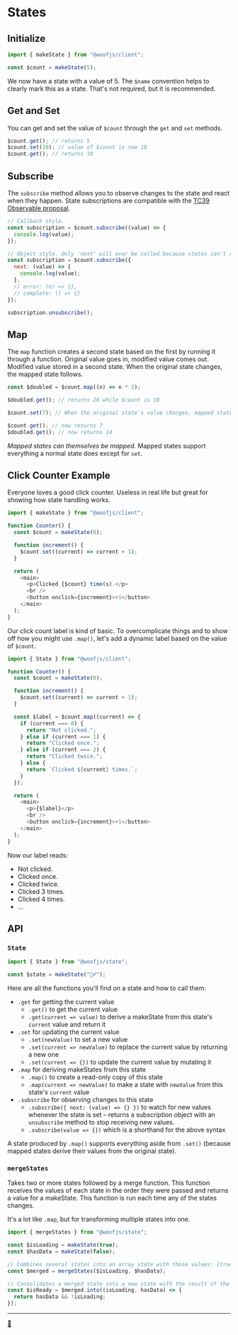 # States

## Initialize

```js
import { makeState } from "@woofjs/client";

const $count = makeState(5);
```

We now have a state with a value of 5. The `$name` convention helps to clearly mark this as a state. That's not required, but it is recommended.

## Get and Set

You can get and set the value of `$count` through the `get` and `set` methods.

```js
$count.get(); // returns 5
$count.set(10); // value of $count is now 10
$count.get(); // returns 10
```

## Subscribe

The `subscribe` method allows you to observe changes to the state and react when they happen. State subscriptions are compatible with the [TC39 Observable proposal](https://github.com/tc39/proposal-observable).

```js
// Callback style.
const subscription = $count.subscribe((value) => {
  console.log(value);
});

// Object style. Only 'next' will ever be called because states can't complete or throw errors.
const subscription = $count.subscribe({
  next: (value) => {
    console.log(value);
  },
  // error: (e) => {},
  // complete: () => {}
});

subscription.unsubscribe();
```

## Map

The `map` function creates a second state based on the first by running it through a function. Original value goes in, modified value comes out. Modified value stored in a second state. When the original state changes, the mapped state follows.

```js
const $doubled = $count.map((n) => n * 2);

$doubled.get(); // returns 20 while $count is 10

$count.set(7); // When the original state's value changes, mapped states will follow

$count.get(); // now returns 7
$doubled.get(); // now returns 14
```

_Mapped states can themselves be mapped._ Mapped states support everything a normal state does except for `set`.

## Click Counter Example

Everyone loves a good click counter. Useless in real life but great for showing how state handling works.

```js
import { makeState } from "@woofjs/client";

function Counter() {
  const $count = makeState(0);

  function increment() {
    $count.set((current) => current + 1);
  }

  return (
    <main>
      <p>Clicked {$count} time(s).</p>
      <br />
      <button onclick={increment}>+1</button>
    </main>
  );
}
```

Our click count label is kind of basic. To overcomplicate things and to show off how you might use `.map()`, let's add a dynamic label based on the value of `$count`.

```js
import { State } from "@woofjs/client";

function Counter() {
  const $count = makeState(0);

  function increment() {
    $count.set((current) => current + 1);
  }

  const $label = $count.map((current) => {
    if (current === 0) {
      return "Not clicked.";
    } else if (current === 1) {
      return "Clicked once.";
    } else if (current === 2) {
      return "Clicked twice.";
    } else {
      return `Clicked ${current} times.`;
    }
  });

  return (
    <main>
      <p>{$label}</p>
      <br />
      <button onclick={increment}>+1</button>
    </main>
  );
}
```

Now our label reads:

- Not clicked.
- Clicked once.
- Clicked twice.
- Clicked 3 times.
- Clicked 4 times.
- ...

## API

### `State`

```js
import { State } from "@woofjs/state";

const $state = makeState("🤷‍♂️");
```

Here are all the functions you'll find on a state and how to call them:

- `.get` for getting the current value
  - `.get()` to get the current value
  - `.get(current => value)` to derive a makeState from this state's `current` value and return it
- `.set` for updating the current value
  - `.set(newValue)` to set a new value
  - `.set(current => newValue)` to replace the current value by returning a new one
  - `.set(current => {})` to update the current value by mutating it
- `.map` for deriving makeStates from this state
  - `.map()` to create a read-only copy of this state
  - `.map(current => newValue)` to make a state with `newValue` from this state's `current` value
- `.subscribe` for observing changes to this state
  - `.subscribe({ next: (value) => {} })` to watch for new values whenever the state is set &ndash; returns a subscription object with an `unsubscribe` method to stop receiving new values.
  - `.subscribe(value => {})` which is a shorthand for the above syntax

A state produced by `.map()` supports everything aside from `.set()` (because mapped states derive their values from the original state).

### `mergeStates`

Takes two or more states followed by a merge function. This function receives the values of each state in the order they were passed and returns a value for a makeState. This function is run each time any of the states changes.

It's a lot like `.map`, but for transforming multiple states into one.

```js
import { mergeStates } from "@woofjs/state";

const $isLoading = makeState(true);
const $hasData = makeState(false);

// Combines several states into an array state with those values: [true, false]
const $merged = mergeStates($isLoading, $hasData);

// Consolidates a merged state into a new state with the result of the merge function.
const $isReady = $merged.into((isLoading, hasData) => {
  return hasData && !isLoading;
});
```

---

[🦆](https://www.manyducks.co)

